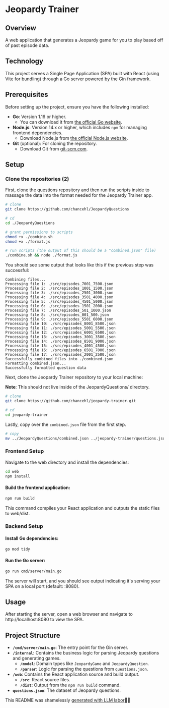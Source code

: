 # Jeopardy Trainer

## Overview

A web application that generates a Jeopardy game for you to play based off of past episode data.

## Technology

This project serves a Single Page Application (SPA) built with React (using Vite for bundling) through a Go server powered by the Gin framework.

## Prerequisites

Before setting up the project, ensure you have the following installed:

- **Go**: Version 1.16 or higher.
  - You can download it from [the official Go website](https://golang.org/dl/).
- **Node.js**: Version 14.x or higher, which includes `npm` for managing frontend dependencies.
  - Download Node.js from [the official Node.js website](https://nodejs.org/).
- **Git** (optional): For cloning the repository.
  - Download Git from [git-scm.com](https://git-scm.com/).

## Setup

### Clone the repositories (2)

First, clone the questions repository and then run the scripts inside to massage the data into the format needed for the Jeopardy Trainer app.

```bash
# clone
git clone https://github.com/chancehl/JeopardyQuestions

# cd
cd ./JeopardyQuestions

# grant permissions to scripts
chmod +x ./combine.sh
chmod +x ./format.js

# run scripts (the output of this should be a "combined.json" file)
./combine.sh && node ./format.js
```

You should see some output that looks like this if the previous step was successful:

```
Combining files...
Processing file 1: ./src/episodes_7001_7500.json
Processing file 2: ./src/episodes_1001_1500.json
Processing file 3: ./src/episodes_2501_3000.json
Processing file 4: ./src/episodes_3501_4000.json
Processing file 5: ./src/episodes_4501_5000.json
Processing file 6: ./src/episodes_1501_2000.json
Processing file 7: ./src/episodes_501_1000.json
Processing file 8: ./src/episodes_001_500.json
Processing file 9: ./src/episodes_5501_6000.json
Processing file 10: ./src/episodes_8001_8500.json
Processing file 11: ./src/episodes_5001_5500.json
Processing file 12: ./src/episodes_6001_6500.json
Processing file 13: ./src/episodes_3001_3500.json
Processing file 14: ./src/episodes_8501_9000.json
Processing file 15: ./src/episodes_4001_4500.json
Processing file 16: ./src/episodes_6501_7000.json
Processing file 17: ./src/episodes_2001_2500.json
Successfully combined files into ./combined.json
Formatting combined.json...
Successfully formatted question data
```

Next, clone the Jeopardy Trainer repository to your local machine:

**Note**: This should not live inside of the JeopardyQuestions/ directory.

```bash
# clone
git clone https://github.com/chancehl/jeopardy-trainer.git

# cd
cd jeopardy-trainer
```

Lastly, copy over the `combined.json` file from the first step.

```bash
# copy
mv ../JeopardyQuestions/combined.json ../jeopardy-trainer/questions.json
```

### Frontend Setup

Navigate to the web directory and install the dependencies:

```bash
cd web
npm install
```

#### Build the frontend application:

```bash
npm run build
```

This command compiles your React application and outputs the static files to web/dist.

### Backend Setup

#### Install Go dependencies:

```bash
go mod tidy
```

#### Run the Go server:

```bash
go run cmd/server/main.go
```

The server will start, and you should see output indicating it's serving your SPA on a local port (default: :8080).

## Usage

After starting the server, open a web browser and navigate to http://localhost:8080 to view the SPA.

## Project Structure

- **`/cmd/server/main.go`**: The entry point for the Gin server.
- **`/internal`**: Contains the business logic for parsing Jeopardy questions and generating games.
  - **`/model`**: Domain types like `JeopardyGame` and `JeopardyQuestion`.
  - **`/parser`**: Logic for parsing the questions from `questions.json`.
- **`/web`**: Contains the React application source and build output.
  - **`/src`**: React source files.
  - **`/dist`**: Output from the `npm run build` command.
- **`questions.json`**: The dataset of Jeopardy questions.

This README was shamelessly [generated with LLM labor](https://github.com/chancehl/gpt-readme)💪🤖
